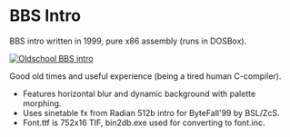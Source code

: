 BBS Intro
=========

BBS intro written in 1999, pure x86 assembly (runs in DOSBox).

[![Oldschool BBS intro](http://img.youtube.com/vi/hVy_5612N6w/0.jpg)](https://www.youtube.com/watch?v=hVy_5612N6w)

Good old times and useful experience (being a tired human C-compiler).

* Features horizontal blur and dynamic background with palette morphing.
* Uses sinetable fx from Radian 512b intro for ByteFall'99 by BSL/ZcS.
* Font.ttf is 752x16 TIF, bin2db.exe used for converting to font.inc.
